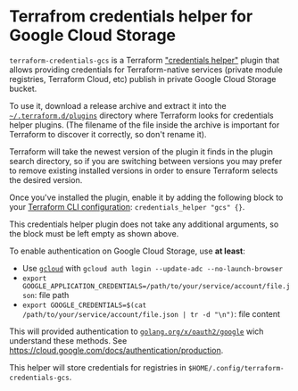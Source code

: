 # Terrafrom credentials helper for Google Cloud Storage

`terraform-credentials-gcs` is a Terraform ["credentials helper"](https://www.terraform.io/docs/internals/credentials-helpers.html) plugin that allows providing credentials for Terraform-native services (private module registries, Terraform Cloud, etc) publish in private Google Cloud Storage bucket.

To use it, download a release archive and extract it into the [`~/.terraform.d/plugins`](https://www.terraform.io/docs/extend/how-terraform-works.html#plugin-locations) directory where Terraform looks for credentials helper plugins. (The filename of the file inside the archive is important for Terraform to discover it correctly, so don't rename it).

Terraform will take the newest version of the plugin it finds in the plugin search directory, so if you are switching between versions you may prefer to remove existing installed versions in order to ensure Terraform selects the desired version.

Once you've installed the plugin, enable it by adding the following block to your [Terraform CLI configuration](https://www.terraform.io/docs/commands/cli-config.html): `credentials_helper "gcs" {}`.

This credentials helper plugin does not take any additional arguments, so the block must be left empty as shown above.

To enable authentication on Google Cloud Storage, use **at least**:

- Use [`gcloud`](https://cloud.google.com/sdk/docs/install) with `gcloud auth login --update-adc --no-launch-browser`
- `export GOOGLE_APPLICATION_CREDENTIALS=/path/to/your/service/account/file.json`: file path
- `export GOOGLE_CREDENTIALS=$(cat /path/to/your/service/account/file.json | tr -d "\n")`: file content

This will provided authentication to [`golang.org/x/oauth2/google`](https://pkg.go.dev/golang.org/x/oauth2/google) wich understand these methods. See https://cloud.google.com/docs/authentication/production.

This helper will store credentials for registries in `$HOME/.config/terraform-credentials-gcs`.
